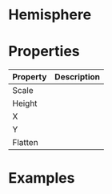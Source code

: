 # Hemisphere


# Properties


| Property | Description| 
| -------- | -----------|
| Scale |  |
| Height |  |
| X |  |
| Y |  |
| Flatten |  |




# Examples
